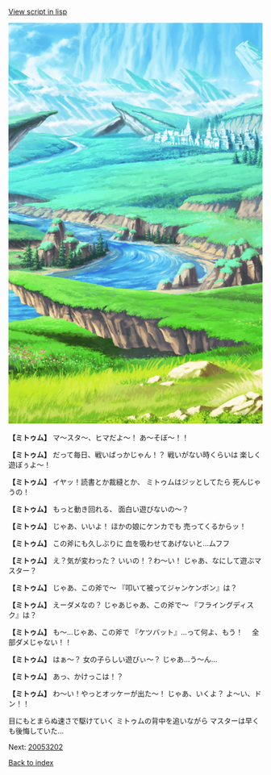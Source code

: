 [View script in lisp](../scripts/20053201.txt)

![plain.png](../images/backgrounds/plain.png)

**【ミトゥム】**
マ〜スタ〜、ヒマだよ〜！
あ〜そぼ〜！！

**【ミトゥム】**
だって毎日、戦いばっかじゃん！？
戦いがない時くらいは
楽しく遊ぼぅよ〜！

**【ミトゥム】**
イヤッ！読書とか裁縫とか、
ミトゥムはジッとしてたら
死んじゃうの！

**【ミトゥム】**
もっと動き回れる、
面白い遊びないの〜？

**【ミトゥム】**
じゃあ、いいよ！
ほかの娘にケンカでも
売ってくるからッ！

**【ミトゥム】**
この斧にも久しぶりに
血を吸わせてあげないと…ムフフ

**【ミトゥム】**
え？気が変わった？
いいの！？わ〜い！
じゃあ、なにして遊ぶマスター？

**【ミトゥム】**
じゃあ、この斧で〜
『叩いて被ってジャンケンポン』は？

**【ミトゥム】**
えーダメなの？
じゃあじゃあ、この斧で〜
『フライングディスク』は？

**【ミトゥム】**
も〜…じゃあ、この斧で
『ケツバット』…って何よ、もう！
　全部ダメじゃない！！

**【ミトゥム】**
はぁ〜？
女の子らしい遊びぃ〜？
じゃあ…う〜ん…

**【ミトゥム】**
あっ、かけっこは！？

**【ミトゥム】**
わ〜い！やっとオッケーが出た〜！
じゃあ、いくよ？
よ〜い、ドン！！

目にもとまらぬ速さで駆けていく
ミトゥムの背中を追いながら
マスターは早くも後悔していた…

Next: [20053202](20053202.md)

[Back to index](index.md)
